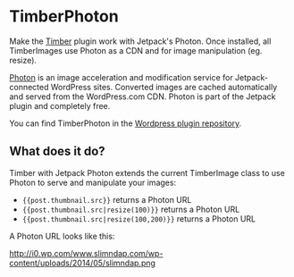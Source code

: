 TimberPhoton
============

Make the [Timber](https://wordpress.org/plugins/timber-library/) plugin work with Jetpack's Photon. Once installed, all TimberImages use Photon as a CDN and for image manipulation (eg. resize).

[Photon](http://jetpack.me/support/photon/) is an image acceleration and modification service for Jetpack-connected WordPress sites. Converted images are cached automatically and served from the WordPress.com CDN. Photon is part of the Jetpack plugin and completely free.

You can find TimberPhoton in the [Wordpress plugin repository](https://wordpress.org/plugins/timber-with-jetpack-photon/).

## What does it do?

Timber with Jetpack Photon extends the current TimberImage class to use Photon to serve and manipulate your images:

* `{{post.thumbnail.src}}` returns a Photon URL
* `{{post.thumbnail.src|resize(100)}}` returns a Photon URL
* `{{post.thumbnail.src|resize(100,200)}}` returns a Photon URL

A Photon URL looks like this:

http://i0.wp.com/www.slimndap.com/wp-content/uploads/2014/05/slimndap.png
